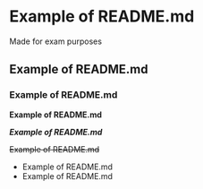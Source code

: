 # Example of README.md
Made for exam purposes

## Example of README.md
### Example of README.md 

**Example of README.md**

***Example of README.md***

~~Example of README.md~~

* Example of README.md
* Example of README.md

